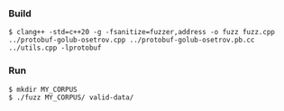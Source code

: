 ### Build
```shell
$ clang++ -std=c++20 -g -fsanitize=fuzzer,address -o fuzz fuzz.cpp ../protobuf-golub-osetrov.cpp ../protobuf-golub-osetrov.pb.cc ../utils.cpp -lprotobuf
```

### Run
```shell
$ mkdir MY_CORPUS
$ ./fuzz MY_CORPUS/ valid-data/
```
